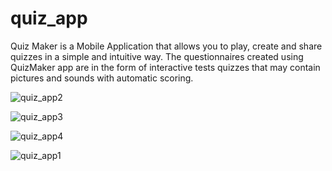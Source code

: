 # quiz_app
Quiz Maker is a Mobile Application that allows you to play, create and share quizzes in a simple and intuitive way. The questionnaires created using QuizMaker app are in the form of interactive tests quizzes that may contain pictures and sounds with automatic scoring.


![quiz_app2](https://user-images.githubusercontent.com/57224535/174039696-b16c3b48-9312-40bd-b59d-fbd4da9b4a50.PNG)



![quiz_app3](https://user-images.githubusercontent.com/57224535/174039713-1a7f32e4-28db-4acf-b7de-700cf209d939.PNG)



![quiz_app4](https://user-images.githubusercontent.com/57224535/174039718-07f822ef-cfd7-45df-83ec-605f3afb538a.PNG)



![quiz_app1](https://user-images.githubusercontent.com/57224535/174039724-597fff54-222a-4173-a24b-a9e3fa6dc139.PNG)
